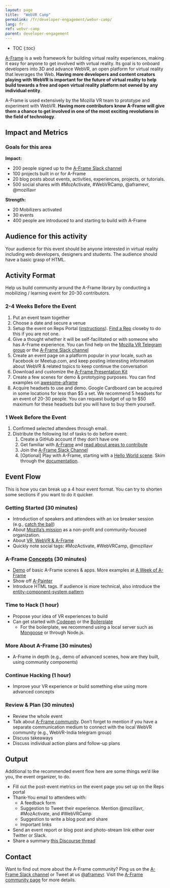 ```yaml
---
layout: page
title:  "WebVR Camp"
permalink: /fr/developer-engagement/webvr-camp/
lang: fr
ref: webvr-camp
parent: developer-engagement
---
```


* TOC
{:toc}

[A-Frame](https://aframe.io/) is a web framework for building virtual reality experiences, making it easy for anyone to get involved with virtual reality. Its goal is to onboard developers into 3D and advance WebVR, an open platform for virtual reality that leverages the Web. __Having more developers and content creators playing with WebVR is important for the future of virtual reality to help build towards a free and open virtual reality platform not owned by any individual entity__.

A-Frame is used extensively by the Mozilla VR team to prototype and experiment with WebVR. __Having more contributors know A-Frame will give them a chance to get involved in one of the most exciting revolutions in the field of technology__.

## Impact and Metrics

### Goals for this area

__Impact:__

* 200 people signed up to the [A-Frame Slack channel](https://aframe.io/community/#a-frame)
* 100 projects built in or for A-Frame
* 20 blog posts about events, activities, experiences, projects, or tutorials.
* 500 social shares with #MozActivate, #WebVRCamp, @aframevr, @mozillavr

__Strength:__

* 20 Mobilizers activated
* 30 events
* 400 people are introduced to and starting to build with A-Frame

## Audience for this activity

Your audience for this event should be anyone interested in virtual reality including web developers, designers and students. The audience should have a basic grasp of HTML.

## Activity Format

Help us build community around the A-Frame library by conducting a mobilizing / learning event for 20-30 contributors.

### 2-4 Weeks Before the Event

1. Put an event team together
2. Choose a date and secure a venue
3. Setup the event on Reps Portal ([instructions](https://wiki.mozilla.org/ReMo/SOPs/Event_hosting)). [Find a Rep](https://reps.mozilla.org/people/) closeby to do this if you are not one.
4. Give a thought whether it will be self-facilitated or with someone who has A-Frame experience. You can find help on the [Mozilla VR Telegram group](https://telegram.me/MozillaVR) or the [A-Frame Slack channel](https://aframevr-slack.herokuapp.com/)
5. Create an event page on a platform popular in your locale, such as Facebook or Meetup.com, and keep posting interesting information about WebVR & related topics to keep continue the conversation
6. Download and customize the [A-Frame Presentation Kit](https://github.com/aframevr/aframe-presentation-kit)
7. Create a few scenes for demo & prototyping purposes. You can find examples on [awesome-aframe](https://github.com/aframevr/awesome-aframe)
8. Acquire headsets to use and demo. Google Cardboard can be acquired in some locations for less than $5 a set. We recommend 5 headsets for an event of 20-30 people. You can request budget of up to $50 maximum for these headsets but you will have to buy them yourself.

### 1 Week Before the Event

1. Confirmed selected attendees through email.
2. Distribute the following list of tasks to do before event:
    1. Create a GitHub account if they don’t have one
    2. Get familiar with [A-Frame](https://aframe.io/) and [read about areas to contribute](https://github.com/aframevr/aframe/blob/master/CONTRIBUTING.md)
    3. Join the [A-Frame Slack Channel](https://aframevr-slack.herokuapp.com/)
    4. [Optional] Play with A-Frame, starting with a [Hello World scene](https://codepen.io/mozvr/pen/BjygdO). Skim through the [documentation](https://aframe.io/docs/0.3.0/introduction/getting-started.html).

## Event Flow

This is how you can break up a 4 hour event format. You can try to shorten some sections if you want to do it quicker.

### Getting Started (30 minutes)

* Introduction of speakers and attendees with an ice breaker session (e.g., [catch the ball](http://businessmajors.about.com/od/icebreakers/a/Icebreaker8.htm))
* About [Mozilla’s mission](https://www.mozilla.org/mission/) as a non-profit and community-focused organization.
* About [VR, WebVR & A-Frame](https://gurumukhi.wordpress.com/2016/09/21/a-frame-for-vr-development-on-web/)
* Quickly note social tags: #MozActivate, #WebVRCamp, @mozillavr

### A-Frame [Concepts](https://aframe.io/docs/0.3.0/introduction/) (30 minutes)

* [Demo](http://aframe.io/examples) of basic A-Frame scenes & apps. More examples at [A Week of A-Frame](https://aframe.io/blog/)
* Show off [A-Painter](https://blog.mozvr.com/a-painter/)
* Introduce HTML tags. If audience is more technical, also introduce the [entity-component-system pattern](https://aframe.io/docs/0.3.0/introduction/#entity-component-system)

### Time to Hack (1 hour)

* Propose your idea of VR experiences to build
* Can get started with [Codepen](http://codepen.io/mozvr/pen/BjygdO) or the [Boilerplate](https://github.com/aframevr/aframe-boilerplate)
    * For the boilerplate, we recommend using a local server such as [Mongoose](https://www.cesanta.com/products/binary) or through Node.js.

### More About A-Frame (30 minutes)

* A-Frame in depth (e.g., demo of advanced scenes, how are they built, using community components)

### Continue Hacking (1 hour)

* Improve your VR experience or build something else using more advanced concepts

### Review & Plan (30 minutes)

* Review the whole event
* Talk about [A-Frame community](http://aframe.io/community/). Don’t forget to mention if you have a separate communication medium to connect with the local WebVR community (e.g., WebVR-India telegram group)
* Discuss takeaways
* Discuss individual action plans and follow-up plans

## Output

Additional to the recommended event flow here are some things we’d like you, the event organizer, to do.

* Fill out the post-event metrics on the event page you set up on the Reps portal
* Thank-You email to attendees with:
    * A feedback form
    * Suggestion to Tweet their experience. Mention @mozillavr, #MozActivate, and #WebVRCamp
    * Suggestion to write a blog post and share
    * Important links
* Send an event report or blog post and photo-stream link either over Twitter or Slack.
* Share a summary [this Discourse thread](https://discourse.mozilla-community.org/t/activate-mozilla-webvr-camp/11190)

## Contact

Want to find out more about the A-Frame community? Ping us on the [A-Frame Slack channel](https://aframevr-slack.herokuapp.com/) or Tweet at us [@aframevr](https://twitter.com/aframevr). Visit the [A-Frame community page](https://aframe.io/community/) for more details.
